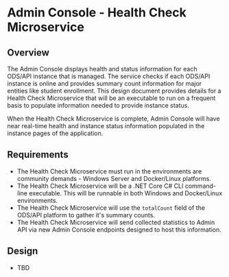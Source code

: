 # Admin Console - Health Check Microservice

## Overview

The Admin Console displays health and status information for each ODS/API
instance that is managed.  The service checks if each ODS/API instance is online
and provides summary count information for major entities like student
enrollment.  This design document provides details for a Health Check
Microservice that will be an executable to run on a frequent basis to populate
information needed to provide instance status.

When the Health Check Microservice is complete, Admin Console will have near
real-time health and instance status information populated in the instance pages
of the application.

## Requirements

* The Health Check Microservice must run in the environments are community
  demands - Windows Server and Docker/Linux platforms.
* The Health Check Microservice will be a .NET Core C# CLI command-line
  executable.  This will be runnable in both Windows and Docker/Linux
  environments.
* The Health Check Microservice will use the `totalCount` field of the ODS/API
  platform to gather it's summary counts.
* The Health Check Microservice will send collected statistics to Admin API via
  new Admin Console endpoints designed to host this information.

## Design

* TBD